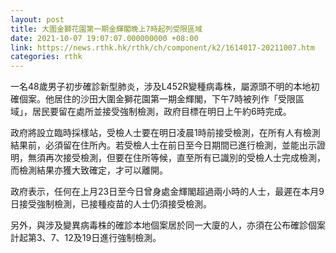 ```yaml
---
layout: post
title: 大圍金獅花園第一期金輝閣晚上7時起列受限區域
date: 2021-10-07 19:07:07.000000000 +08:00
link: https://news.rthk.hk/rthk/ch/component/k2/1614017-20211007.htm
categories: rthk
---
```


一名48歲男子初步確診新型肺炎，涉及L452R變種病毒株，屬源頭不明的本地初確個案。他居住的沙田大圍金獅花園第一期金輝閣，下午7時被列作「受限區域」，居民要留在處所並接受強制檢測，政府目標在明日上午約6時完成。

政府將設立臨時採樣站，受檢人士要在明日凌晨1時前接受檢測，在所有人有檢測結果前，必須留在住所內。若受檢人士在前日至今日期間已進行檢測，並能出示證明，無須再次接受檢測，但要在住所等候，直至所有已識別的受檢人士完成檢測，而檢測結果亦獲大致確定，才可以離開。

政府表示，任何在上月23日至今日曾身處金輝閣超過兩小時的人士，最遲在本月9日接受強制檢測，已接種疫苗的人士仍須接受檢測。

另外，與涉及變異病毒株的確診本地個案居於同一大廈的人，亦須在公布確診個案計起第3、7、12及19日進行強制檢測。

